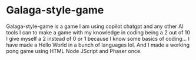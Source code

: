 # Galaga-style-game
Galaga-style-game is a game I am using copilot chatgpt and any other AI tools I can to make a game with my knowledge in coding being a 2 out of 10 I give myself a 2 instead of 0 or 1 because I know some basics of coding... I have made a Hello World in a bunch of languages lol. And I made a working pong game using HTML Node JScript and Phaser once.
